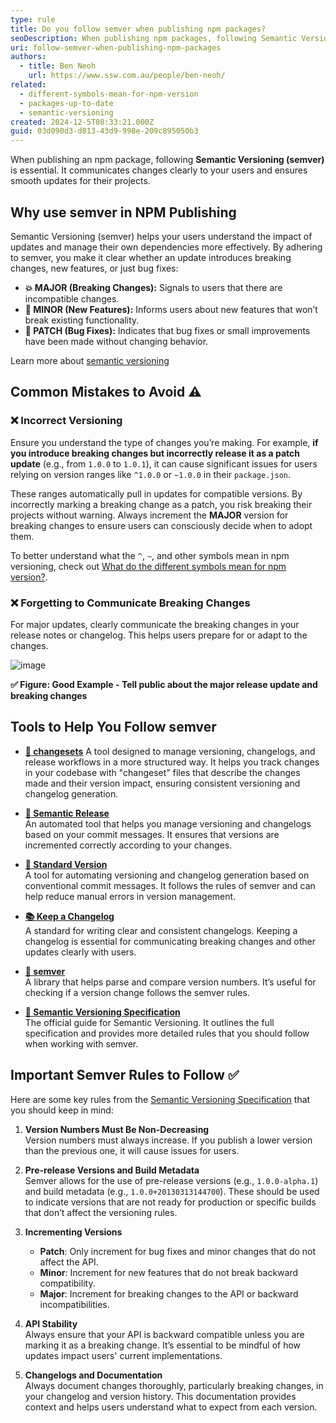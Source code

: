 ```yaml
---
type: rule
title: Do you follow semver when publishing npm packages?
seoDescription: When publishing npm packages, following Semantic Versioning (semver) is important for communicate changes clearly and maintain compatibility for your users. Learn how to manage versions responsibly and build trust with your user.  
uri: follow-semver-when-publishing-npm-packages
authors:
  - title: Ben Neoh
    url: https://www.ssw.com.au/people/ben-neoh/
related:
  - different-symbols-mean-for-npm-version
  - packages-up-to-date
  - semantic-versioning
created: 2024-12-5T08:33:21.000Z
guid: 03d090d3-d813-43d9-998e-209c895050b3
---
```


When publishing an npm package, following **Semantic Versioning (semver)** is essential. It communicates changes clearly to your users and ensures smooth updates for their projects.

<!--endintro-->

## Why use semver in NPM Publishing

Semantic Versioning (semver) helps your users understand the impact of updates and manage their own dependencies more effectively. By adhering to semver, you make it clear whether an update introduces breaking changes, new features, or just bug fixes:

* **💥 MAJOR (Breaking Changes):** Signals to users that there are incompatible changes.
* **🚀 MINOR (New Features):** Informs users about new features that won’t break existing functionality.
* **🐛 PATCH (Bug Fixes):** Indicates that bug fixes or small improvements have been made without changing behavior.

Learn more about [semantic versioning](https://www.ssw.com.au/rules/semantic-versioning/)

## Common Mistakes to Avoid ⚠️

### ❌ Incorrect Versioning

Ensure you understand the type of changes you’re making. For example, **if you introduce breaking changes but incorrectly release it as a patch update** (e.g., from `1.0.0` to `1.0.1`), it can cause significant issues for users relying on version ranges like `^1.0.0` or `~1.0.0` in their `package.json`.  

These ranges automatically pull in updates for compatible versions. By incorrectly marking a breaking change as a patch, you risk breaking their projects without warning. Always increment the **MAJOR** version for breaking changes to ensure users can consciously decide when to adopt them.

To better understand what the `^`, `~`, and other symbols mean in npm versioning, check out [What do the different symbols mean for npm version?](https://www.ssw.com.au/rules/different-symbols-mean-for-npm-version).  

### ❌ Forgetting to Communicate Breaking Changes

For major updates, clearly communicate the breaking changes in your release notes or changelog. This helps users prepare for or adapt to the changes.

![image](https://github.com/user-attachments/assets/ccb38aa4-f0cf-4886-8f8f-1410d9516e8b)

**✅ Figure: Good Example - Tell public about the major release update and breaking changes**

## Tools to Help You Follow semver

* **[📝 changesets](https://www.npmjs.com/package/changeset)**
  A tool designed to manage versioning, changelogs, and release workflows in a more structured way. It helps you track changes in your codebase with "changeset" files that describe the changes made and their version impact, ensuring consistent versioning and changelog generation.
  
* **[🤖 Semantic Release](https://semantic-release.gitbook.io/)**  
  An automated tool that helps you manage versioning and changelogs based on your commit messages. It ensures that versions are incremented correctly according to your changes.

* **[🔄 Standard Version](https://github.com/conventional-changelog/standard-version)**  
  A tool for automating versioning and changelog generation based on conventional commit messages. It follows the rules of semver and can help reduce manual errors in version management.

* **[📚 Keep a Changelog](https://keepachangelog.com/)**  
  A standard for writing clear and consistent changelogs. Keeping a changelog is essential for communicating breaking changes and other updates clearly with users.

* **[🔢 semver](https://www.npmjs.com/package/semver)**  
  A library that helps parse and compare version numbers. It’s useful for checking if a version change follows the semver rules.

* **[📖 Semantic Versioning Specification](https://github.com/semver/semver/blob/master/semver.md)**  
  The official guide for Semantic Versioning. It outlines the full specification and provides more detailed rules that you should follow when working with semver.

## Important Semver Rules to Follow ✅

Here are some key rules from the [Semantic Versioning Specification](https://github.com/semver/semver/blob/master/semver.md) that you should keep in mind:

1. **Version Numbers Must Be Non-Decreasing**  
   Version numbers must always increase. If you publish a lower version than the previous one, it will cause issues for users.

2. **Pre-release Versions and Build Metadata**  
   Semver allows for the use of pre-release versions (e.g., `1.0.0-alpha.1`) and build metadata (e.g., `1.0.0+20130313144700`). These should be used to indicate versions that are not ready for production or specific builds that don’t affect the versioning rules.

3. **Incrementing Versions**  
   * **Patch**: Only increment for bug fixes and minor changes that do not affect the API.  
   * **Minor**: Increment for new features that do not break backward compatibility.  
   * **Major**: Increment for breaking changes to the API or backward incompatibilities.

4. **API Stability**  
   Always ensure that your API is backward compatible unless you are marking it as a breaking change. It’s essential to be mindful of how updates impact users' current implementations.

5. **Changelogs and Documentation**  
   Always document changes thoroughly, particularly breaking changes, in your changelog and version history. This documentation provides context and helps users understand what to expect from each version.  

